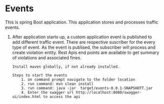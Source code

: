 # Events
This is spring Boot application. This application stores and processes traffic events.

1.  After application starts up, a custom application event is published to add different traffic event.
    There are respective suscriber for the every type of event. 
    As the event is publised, the subscriber will process and create violation entity.
    Rest Apis end points are available to get summary of violations and associated fines.

		Install maven globally, if not already installed.
		
		Steps to start the events
			1. on command prompt navigate to the folder location
			2. run command: mvn clean install
			3. run command: java -jar  target/events-0.0.1-SNAPSHOTT.jar
			4. Enter the swagger url http://localhost:8080/swagger-ui/index.html to access the api
